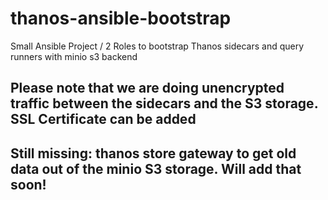 # thanos-ansible-bootstrap
Small Ansible Project / 2 Roles to bootstrap Thanos sidecars and query runners with minio s3 backend

## Please note that we are doing unencrypted traffic between the sidecars and the S3 storage. SSL Certificate can be added
## Still missing: thanos store gateway to get old data out of the minio S3 storage. Will add that soon! 
